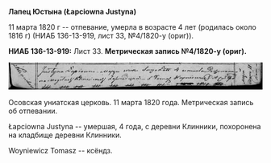 **Лапец Юстына (Łapciowna Justyna)**

11 марта 1820 г -- отпевание, умерла в возрасте 4 лет (родилась около
1816 г) (НИАБ 136-13-919, лист 33, №4/1820-у (ориг)).

**НИАБ 136-13-919:** Лист 33. **Метрическая запись №4/1820-у (ориг).**

![](./media/02c94474a10b5f1d130496dffcdbc6040d026f6e.png)

Осовская униатская церковь. 11 марта 1820 года. Метрическая запись об
отпевании.

Łapciowna Justyna -- умершая, 4 года, с деревни Клинники, похоронена на
кладбище деревни Клинники.

Woyniewicz Tomasz -- ксёндз.
